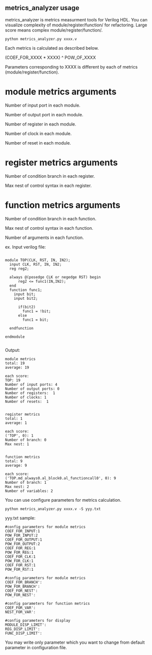 ## metrics_analyzer usage

metrics_analyzer is metrics measurment tools for Verilog HDL.
You can visualize complexity of module/register/function/ for refactoring.
Large score means complex module/register/function/.

```
python metrics_analyzer.py xxxx.v
```

Each metrics is calculated as described below.

(COEF_FOR_XXXX * XXXX) ^ POW_OF_XXXX

Parameters corresponding to XXXX is different by each of metrics (module/register/function).


# module metrics arguments
Number of input port in each module.

Number of output port in each module.

Number of register in each module.

Number of clock in each module.

Number of reset in each module.

# register metrics arguments
Number of condition branch in each register.

Max nest of control syntax in each register.

# function metrics arguments
Number of condition branch in each function.

Max nest of control syntax in each function.

Number of arguments in each function.


ex.
Input verilog file:
```

module TOP(CLK, RST, IN, IN2);
  input CLK, RST, IN, IN2;
  reg reg2;

  always @(posedge CLK or negedge RST) begin
      reg2 <= func1(IN,IN2);
  end
  function func1;
    input bit;
    input bit2;

      if(bit2)
        func1 = !bit;
      else
        func1 = bit;

  endfunction

endmodule


```
Output:
```
module metrics
total: 19
average: 19

each score:
TOP: 19
Number of input ports: 4
Number of output ports: 0
Number of registers:  1
Number of clocks: 1
Number of resets:  1


register metrics
total: 1
average: 1

each score:
('TOP', 0): 1
Number of branch: 0
Max nest: 1


function metrics
total: 9
average: 9

each score:
('TOP.md_always0.al_block0.al_functioncall0', 0): 9
Number of branch: 1
Max nest: 2
Number of variables: 2
```


You can use configure parameters for metrics calculation.

```
python metrics_analyzer.py xxxx.v -S yyy.txt
```


yyy.txt sample:
```
#config parameters for module metrics
COEF_FOR_INPUT:1
POW_FOR_INPUT:2
COEF_FOR_OUTPUT:1
POW_FOR_OUTPUT:2
COEF_FOR_REG:1
POW_FOR_REG:1
COEF_FOR_CLK:1
POW_FOR_CLK:1
COEF_FOR_RST:1
POW_FOR_RST:1

#config parameters for module metrics
COEF_FOR_BRANCH':
POW_FOR_BRANCH':
COEF_FOR_NEST':
POW_FOR_NEST':

#config parameters for function metrics
COEF_FOR_VAR':
NEST_FOR_VAR':

#config parameters for display
MODULE_DISP_LIMIT':
REG_DISP_LIMIT':
FUNC_DISP_LIMIT':
```

You may write only parameter which you want to change from default parameter in configuration file.